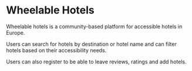 # Wheelable Hotels
Wheelable hotels is a community-based platform for accessible hotels in Europe.

Users can search for hotels by destination or hotel name and can filter hotels based on their accessibility needs.

Users can also register to be able to leave reviews, ratings and add hotels.

